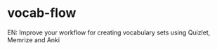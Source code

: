 # vocab-flow
EN: Improve your workflow for creating vocabulary sets using Quizlet, Memrize and Anki 
